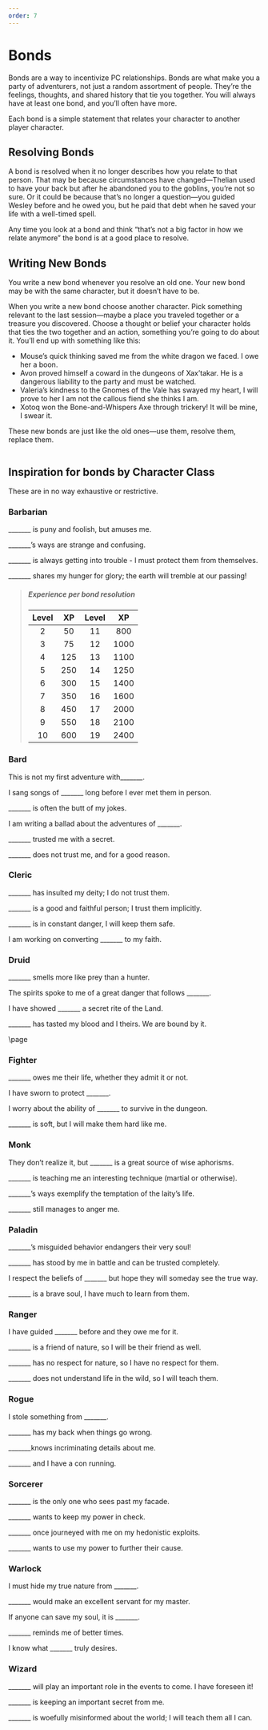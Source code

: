 ```yaml
---
order: 7
---
```


# Bonds

Bonds are a way to incentivize PC relationships. Bonds are what make you a party of adventurers, not just a random assortment of people. They’re the feelings, thoughts, and shared history that tie you together. You will always have at least one bond, and you’ll often have more.

Each bond is a simple statement that relates your character to another player character.

## Resolving Bonds

A bond is resolved when it no longer describes how you relate to that person. That may be because circumstances have changed—Thelian used to have your back but after he abandoned you to the goblins, you’re not so sure. Or it could be because that’s no longer a question—you guided Wesley before and he owed you, but he paid that debt when he saved your life with a well-timed spell.

Any time you look at a bond and think “that’s not a big factor in how we relate anymore” the bond is at a good place to resolve.

## Writing New Bonds

You write a new bond whenever you resolve an old one. Your new bond may be with the same character, but it doesn’t have to be.

When you write a new bond choose another character. Pick something relevant to the last session—maybe a place you traveled together or a treasure you discovered. Choose a thought or belief your character holds that ties the two together and an action, something you’re going to do about it. You’ll end up with something like this:

<div class='descriptive'>

* Mouse’s quick thinking saved me from the white dragon we faced. I owe her a boon.
* Avon proved himself a coward in the dungeons of Xax’takar. He is a dangerous liability to the party and must be watched.
* Valeria’s kindness to the Gnomes of the Vale has swayed my heart, I will prove to her I am not the callous fiend she thinks I am.
* Xotoq won the Bone-and-Whispers Axe through trickery! It will be mine, I swear it.
</div>

These new bonds are just like the old ones—use them, resolve them, replace them.

```
```

## Inspiration for bonds by Character Class

These are in no way exhaustive or restrictive.

### Barbarian
_______ is puny and foolish, but amuses me.

_______’s ways are strange and confusing.

_______ is always getting into trouble - I must protect them from themselves.

_______ shares my hunger for glory; the earth will tremble at our passing!

> ##### Experience per bond resolution
>
> | Level | XP  | Level | XP   |
> |:-----:|:---:|:-----:|:----:|
> | 2     | 50  | 11    | 800  |
> | 3     | 75  | 12    | 1000 |
> | 4     | 125 | 13    | 1100 |
> | 5     | 250 | 14    | 1250 |
> | 6     | 300 | 15    | 1400 |
> | 7     | 350 | 16    | 1600 |
> | 8     | 450 | 17    | 2000 |
> | 9     | 550 | 18    | 2100 |
> | 10    | 600 | 19    | 2400 |

### Bard
This is not my first adventure with_______.

I sang songs of _______ long before I ever met them in person.

_______ is often the butt of my jokes.

I am writing a ballad about the adventures of _______.

_______ trusted me with a secret.

_______ does not trust me, and for a good reason.

### Cleric
_______ has insulted my deity; I do not trust them.

_______ is a good and faithful person; I trust them implicitly.

_______ is in constant danger, I will keep them safe.

I am working on converting _______ to my faith.

### Druid
_______ smells more like prey than a hunter.

The spirits spoke to me of a great danger that follows _______.

I have showed _______ a secret rite of the Land.

_______ has tasted my blood and I theirs. We are bound by it.

\page

### Fighter
_______ owes me their life, whether they admit it or not.

I have sworn to protect _______.

I worry about the ability of _______ to survive in the dungeon.

_______ is soft, but I will make them hard like me.

### Monk

They don’t realize it, but _______ is a great source of wise aphorisms.

_______ is teaching me an interesting technique (martial or otherwise).

_______’s ways exemplify the temptation of the laity’s life.

_______ still manages to anger me.

### Paladin
_______’s misguided behavior endangers their very soul!

_______ has stood by me in battle and can be trusted completely.

I respect the beliefs of _______ but hope they will someday see the true way.

_______ is a brave soul, I have much to learn from them.

### Ranger
I have guided _______ before and they owe me for it.

_______ is a friend of nature, so I will be their friend as well.

_______ has no respect for nature, so I have no respect for them.

_______ does not understand life in the wild, so I will teach them.
### Rogue
I stole something from _______.

_______ has my back when things go wrong.

_______knows incriminating details about me.

_______ and I have a con running.
### Sorcerer
_______ is the only one who sees past my facade.

_______ wants to keep my power in check.

_______ once journeyed with me on my hedonistic exploits.

_______ wants to use my power to further their cause.

### Warlock
I must hide my true nature from _______.

_______ would make an excellent servant for my master.

If anyone can save my soul, it is _______.

_______ reminds me of better times.

I know what _______ truly desires.

### Wizard
_______ will play an important role in the events to come. I have foreseen it!

_______ is keeping an important secret from me.

_______ is woefully misinformed about the world; I will teach them all I can.
